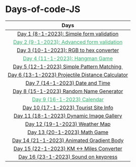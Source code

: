 # Days-of-code-JS

| Days                                                                                                                                                      |
|:---------------------------------------------------------------------------------------------------------------------------------------------------------:|
| <a href="https://github.com/sohrabhamza/Days-of-code-JS/blob/main/Day%201/info.md"> Day 1 (8-1-2023): Simple form validation </a>                         |
| <a style="color:#3BB273" href="https://github.com/sohrabhamza/Days-of-code-JS/blob/main/Day%202/info.md"> Day 2 (9-1-2023): Advanced form validation </a> |
| <a href="https://github.com/sohrabhamza/Days-of-code-JS/blob/main/Day%203/info.md"> Day 3 (10-1-2023): RGB to hex converter </a>                          |
| <a style="color:#3BB273" href="https://github.com/sohrabhamza/Days-of-code-JS/blob/main/Day%204/info.md"> Day 4 (11-1-2023): Hangman Game </a>            |
| <a href="https://github.com/sohrabhamza/Days-of-code-JS/blob/main/Day%205/info.md"> Day 5 (12-1-2023) Simple Pattern Matching </a>                        |
| <a href="https://github.com/sohrabhamza/Days-of-code-JS/blob/main/Day%206/info.md"> Day 6 (13-1-2023) Projectile Distance Calculator</a>                  |
| <a href="https://github.com/sohrabhamza/Days-of-code-JS/blob/main/Day%207/info.md"> Day 7 (14-1-2023) Date and Time</a>                                   |
| <a href="https://github.com/sohrabhamza/Days-of-code-JS/blob/main/Day%208/info.md"> Day 8 (15-1-2023) Random Name Generator</a>                           |
| <a style="color:#3BB273" href="https://github.com/sohrabhamza/Days-of-code-JS/blob/main/Day%209/info.md"> Day 9 (16-1-2023) Calendar</a>                  |
| <a href="https://github.com/sohrabhamza/Days-of-code-JS/blob/main/Day%2010/info.md"> Day 10 (17-1-2023) Tourist Site Info</a>                             |
| <a href="https://github.com/sohrabhamza/Days-of-code-JS/blob/main/Day%2011/info.md"> Day 11 (18-1-2023) Dynamic Image Gallery</a>                         |
| <a href="https://github.com/sohrabhamza/Days-of-code-JS/blob/main/Day%2012/info.md"> Day 12 (19-1-2023) Weather Map</a>                                   |
| <a href="https://github.com/sohrabhamza/Days-of-code-JS/blob/main/Day%2013/info.md"> Day 13 (20-1-2023) Math Game</a>                                     |
| <a href="https://github.com/sohrabhamza/Days-of-code-JS/blob/main/Day%2014/info.md"> Day 14 (21-1-2023) Animated Gradient Body</a>                        |
| <a href="https://github.com/sohrabhamza/Days-of-code-JS/blob/main/Day%2015/info.md"> Day 15 (22-1-2023) KM <-> Miles Converter</a>                        |
| <a href="https://github.com/sohrabhamza/Days-of-code-JS/blob/main/Day%2016/info.md"> Day 16 (23-1-2023) Sound on keypress</a>                             |
